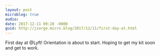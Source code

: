 ```yaml
---
layout: post
microblog: true
audio: 
date: 2017-12-11 09:28 -0800
guid: http://jsorge.micro.blog/2017/12/11/first-day-at.html
---
```

First day at @Lyft! Orientation is about to start. Hoping to get my kit soon and get to work.
